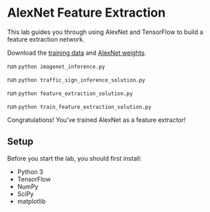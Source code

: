# AlexNet Feature Extraction

This lab guides you through using AlexNet and TensorFlow to build a feature extraction network.

Download the [training data](https://d17h27t6h515a5.cloudfront.net/topher/2016/October/580a829f_train/train.p) and [AlexNet weights](https://d17h27t6h515a5.cloudfront.net/topher/2016/October/580d880c_bvlc-alexnet/bvlc-alexnet.npy). 

run `python imagenet_inference.py`

run `python traffic_sign_inference_solution.py`

run `python feature_extraction_solution.py` 

run `python train_feature_extraction_solution.py`

Congratulations! You've trained AlexNet as a feature extractor!
 
## Setup
Before you start the lab, you should first install:
* Python 3
* TensorFlow
* NumPy
* SciPy
* matplotlib

